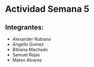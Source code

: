# Actividad Semana 5

## Integrantes:

- Alexander Rubiano
- Angello Gomez
- Bibiana Machado
- Samuel Rojas
- Mateo Alvarez

